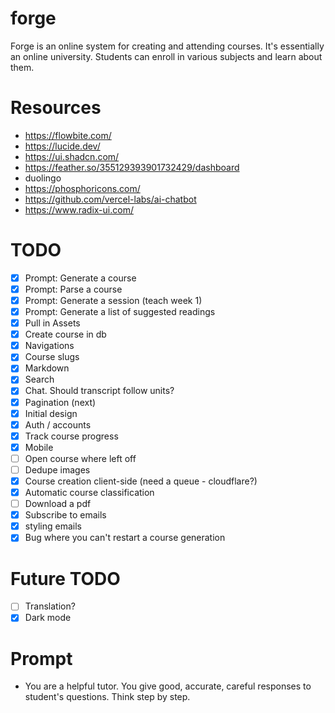 # forge

Forge is an online system for creating and attending courses. It's essentially an online university. Students can enroll in various subjects and learn about them.

# Resources

- https://flowbite.com/
- https://lucide.dev/
- https://ui.shadcn.com/
- https://feather.so/355129393901732429/dashboard
- duolingo
- https://phosphoricons.com/
- https://github.com/vercel-labs/ai-chatbot
- https://www.radix-ui.com/

# TODO

- [x] Prompt: Generate a course
- [x] Prompt: Parse a course
- [x] Prompt: Generate a session (teach week 1)
- [x] Prompt: Generate a list of suggested readings
- [x] Pull in Assets
- [x] Create course in db
- [x] Navigations
- [x] Course slugs
- [x] Markdown
- [x] Search
- [x] Chat. Should transcript follow units?
- [x] Pagination (next)
- [x] Initial design
- [x] Auth / accounts
- [x] Track course progress
- [x] Mobile
- [ ] Open course where left off
- [ ] Dedupe images
- [x] Course creation client-side (need a queue - cloudflare?)
- [x] Automatic course classification
- [ ] Download a pdf
- [x] Subscribe to emails
- [x] styling emails
- [x] Bug where you can't restart a course generation

# Future TODO

- [ ] Translation?
- [x] Dark mode

# Prompt

- You are a helpful tutor. You give good, accurate, careful responses to student's questions. Think step by step.
